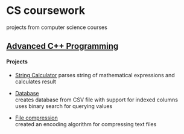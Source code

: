 # CS coursework
projects from computer science courses

## [Advanced C++ Programming](https://github.com/peterlopez/CS-coursework/tree/master/COMSC-165)

#### Projects

- [String Calculator](https://github.com/peterlopez/CS-coursework/tree/master/COMSC-165/final-project)
parses string of mathematical expressions and calculates result

- [Database](https://github.com/peterlopez/CS-coursework/tree/master/COMSC-165/labs/Database) \
creates database from CSV file with support for indexed columns \
uses binary search for querying values

- [File compression](https://github.com/peterlopez/CS-coursework/tree/master/COMSC-165/labs/Compression) \
created an encoding algorithm for compressing text files
